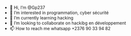 - 👋 Hi, I’m @Gp237
- 👀 I’m interested in programmation, cyber sécurité 
- 🌱 I’m currently learning hacking
- 💞️ I’m looking to collaborate on hackibg en développement 
- 📫 How to reach me whatsapp +2376 90 33 94 82 

<!---
Gp237/Gp237 is a ✨ special ✨ repository because its `README.md` (this file) appears on your GitHub profile.
You can click the Preview link to take a look at your changes.
--->
